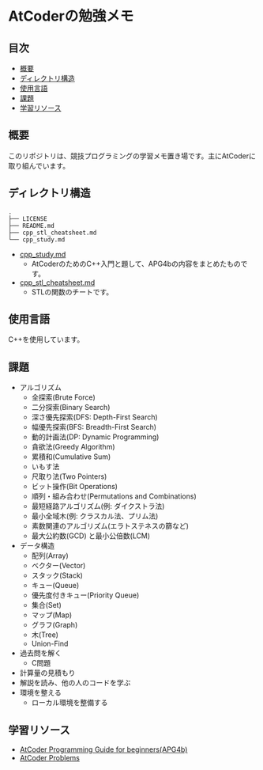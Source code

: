 # AtCoderの勉強メモ

## 目次

- [概要](#概要)
- [ディレクトリ構造](#ディレクトリ構造)
- [使用言語](#使用言語)
- [課題](#課題)
- [学習リソース](#学習リソース)

## 概要

このリポジトリは、競技プログラミングの学習メモ置き場です。主にAtCoderに取り組んでいます。

## ディレクトリ構造

```
.
├── LICENSE
├── README.md
├── cpp_stl_cheatsheet.md
└── cpp_study.md
```

- [cpp_study.md](./cpp_study.md)
  - AtCoderのためのC++入門と題して、APG4bの内容をまとめたものです。
- [cpp_stl_cheatsheet.md](./cpp_stl_cheatsheet.md)
  - STLの関数のチートです。

## 使用言語

C++を使用しています。

## 課題

- アルゴリズム
  - 全探索(Brute Force)
  - 二分探索(Binary Search)
  - 深さ優先探索(DFS: Depth-First Search)
  - 幅優先探索(BFS: Breadth-First Search)
  - 動的計画法(DP: Dynamic Programming)
  - 貪欲法(Greedy Algorithm)
  - 累積和(Cumulative Sum)
  - いもす法
  - 尺取り法(Two Pointers)
  - ビット操作(Bit Operations)
  - 順列・組み合わせ(Permutations and Combinations)
  - 最短経路アルゴリズム(例: ダイクストラ法)
  - 最小全域木(例: クラスカル法、プリム法)
  - 素数関連のアルゴリズム(エラトステネスの篩など)
  - 最大公約数(GCD) と最小公倍数(LCM)
- データ構造
  - 配列(Array)
  - ベクター(Vector)
  - スタック(Stack)
  - キュー(Queue)
  - 優先度付きキュー(Priority Queue)
  - 集合(Set)
  - マップ(Map)
  - グラフ(Graph)
  - 木(Tree)
  - Union-Find
- 過去問を解く
  - C問題
- 計算量の見積もり
- 解説を読み、他の人のコードを学ぶ
- 環境を整える
  - ローカル環境を整備する

## 学習リソース

- [AtCoder Programming Guide for beginners(APG4b)](https://atcoder.jp/contests/APG4b)
- [AtCoder Problems](https://kenkoooo.com/atcoder/#/table/)